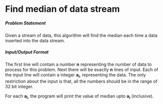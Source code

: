 # Find median of data stream

##### Problem Statement
Given a stream of data, this algorithm will find the median each time a data inserted into the data stream.

##### Input/Output Format
The first line will contain a number **n** representing the number of data to process for this problem. Next there will be exactly **n** lines of input. Each of the input line will contain a integer **a<sub>i</sub>**, representing the data. The only restriction about the input is that, all the numbers should be in the range of 32 bit integer.

For each **a<sub>i</sub>**, the program will print the value of median upto **a<sub>i</sub>** (inclusive).